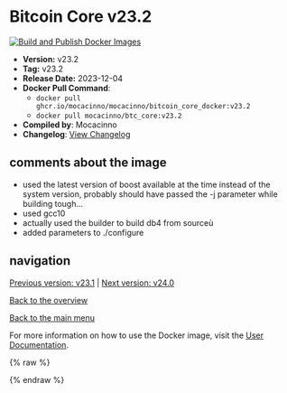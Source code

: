 # Bitcoin Core v23.2

[![Build and Publish Docker Images](https://github.com/mocacinno/bitcoin_core_docker/actions/workflows/build-and-publish.yml/badge.svg?branch=v23.2)](https://github.com/mocacinno/bitcoin_core_docker/actions/workflows/build-and-publish.yml)

- **Version:** v23.2
- **Tag:** v23.2
- **Release Date:** 2023-12-04
- **Docker Pull Command**:
  - `docker pull ghcr.io/mocacinno/mocacinno/bitcoin_core_docker:v23.2`
  - `docker pull mocacinno/btc_core:v23.2`
- **Compiled by**: Mocacinno
- **Changelog**: [View Changelog](https://github.com/bitcoin/bitcoin/blob/v23.2/doc/release-notes.md)

## comments about the image

- used the latest version of boost available at the time instead of the system version, probably should have passed the -j parameter while building tough...
- used gcc10
- actually used the builder to build db4 from sourceù
- added parameters to ./configure

## navigation

[Previous version: v23.1](./v23.1.md) | [Next version: v24.0](./v24.0.md)

[Back to the overview](./Readme.md)

[Back to the main menu](../Readme.md)

For more information on how to use the Docker image, visit the [User Documentation](../userdocs/Readme.md).

<!-- Google tag (gtag.js) -->
{% raw %}
<script async src="https://www.googletagmanager.com/gtag/js?id=G-BPC6NC6FF9"></script>
<script>
  window.dataLayer = window.dataLayer || [];
  function gtag(){dataLayer.push(arguments);}
  gtag('js', new Date());
  gtag('config', 'G-BPC6NC6FF9');
</script>
{% endraw %}
